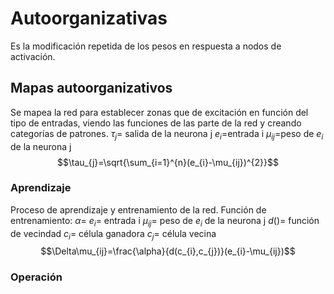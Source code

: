 # Autoorganizativas
Es la modificación repetida de los pesos en respuesta a nodos de activación.
## Mapas autoorganizativos
Se mapea la red para establecer zonas que de excitación en función del tipo de entradas, viendo las funciones de las parte de la red y creando categorías de patrones.
$\tau_{j}=$ salida de la neurona j
$e_{i}=$entrada i
$\mu_{ij}=$peso de $e_{i}$ de la neurona j
$$\tau_{j}=\sqrt{\sum_{i=1}^{n}(e_{i}-\mu_{ij})^{2}}$$
### Aprendizaje
Proceso de aprendizaje y entrenamiento de la red.
Función de entrenamiento:
$\alpha=$ 
$e_{i}=$ entrada i
$\mu_{ij}=$ peso de $e_{i}$ de la neurona j
$d()=$ función de vecindad
$c_{i}=$ célula ganadora
$c_{j}=$ célula vecina
$$\Delta\mu_{ij}=\frac{\alpha}{d(c_{i},c_{j})}(e_{i}-\mu_{ij})$$
### Operación
